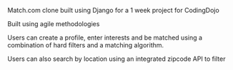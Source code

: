 Match.com clone built using Django for a 1 week project for CodingDojo

Built using agile methodologies

Users can create a profile, enter interests and be matched using a combination of hard filters and a matching algorithm.

Users can also search by location using an integrated zipcode API to filter

